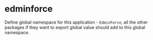 # edminforce

Define global namespace for this application - `EdminForce`, all the other packages if they want to export global value should add to this global namespace. 